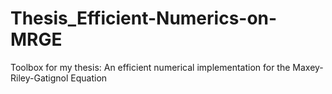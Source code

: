 # Thesis_Efficient-Numerics-on-MRGE
Toolbox for my thesis: An efficient numerical implementation for the Maxey-Riley-Gatignol Equation

